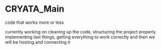 # CRYATA_Main

code that works more or less

currently working on cleaning up the code, structuring the project properly implementing last things, getting everything to work
correctly and then we will be hosting and connecting it
